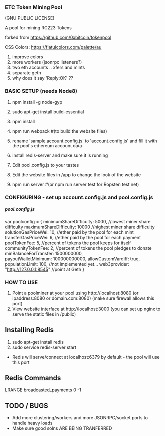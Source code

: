 ### ETC Token Mining Pool  

(GNU PUBLIC LICENSE)

A pool for mining RC223 Tokens

forked from https://github.com/0xbitcoin/tokenpool

CSS Colors: https://flatuicolors.com/palette/au

1) improve colors
2) more workers  (jsonrpc listeners?)
3) two eth accounts .. xfers and mints
4) separate geth
5) why does it say 'Reply:OK' ??

### BASIC SETUP  (needs Node8)
1. npm install -g node-gyp
1. sudo apt-get install build-essential
2. npm install
3. npm run webpack  #(to build the website files)
4. rename 'sample.account.config.js' to 'account.config.js' and fill it with the pool's ethereum account data

5. install redis-server and make sure it is running
6. Edit pool.config.js to your tastes
7. Edit the website files in /app  to change the look of the website
8. npm run server #(or npm run server test for Ropsten test net)


### CONFIGURING  - set up  account.config.js and pool.config.js

##### pool.config.js

var poolconfig = {
  minimumShareDifficulty: 5000,   //lowest miner share difficulty
  maximumShareDifficulty: 10000    //highest miner share difficulty
  solutionGasPriceWei: 10,   //ether paid by the pool for each mint
  transferGasPriceWei: 6,   //ether paid by the pool for each payment
  poolTokenFee: 5,     //percent of tokens the pool keeps for itself
  communityTokenFee: 2,   //percent of tokens the pool pledges to donate
  minBalanceForTransfer: 1500000000,   
  payoutWalletMinimum: 100000000000,
  allowCustomVardiff: true,
  populationLimit: 100,    //not implemented yet...
  web3provider: "http://127.0.0.1:8545"   //point at Geth
}





### HOW TO USE
1. Point a poolminer at your pool using http://localhost:8080  (or ipaddress:8080 or domain.com:8080)  (make sure firewall allows this port)
2. View website interface at http://localhost:3000 (you can set up nginx to serve the static files in /public)


## Installing Redis  
  1. sudo apt-get install redis
  2. sudo service redis-server start

   - Redis will serve/connect at localhost:6379 by default - the pool will use this port

## Redis Commands

LRANGE broadcasted_payments 0 -1




## TODO / BUGS
- Add more clustering/workers and more JSONRPC/socket ports to handle heavy loads
- Make sure good solns ARE BEING TRANFERRED
